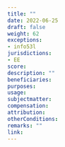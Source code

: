 ```yaml
---
title: ""
date: 2022-06-25
draft: false
weight: 62
exceptions:
- info53l
jurisdictions:
- EE
score: 
description: "" 
beneficiaries:
purposes: 
usage:
subjectmatter:
compensation:
attribution: 
otherConditions: 
remarks: ""
link: 
---
```

